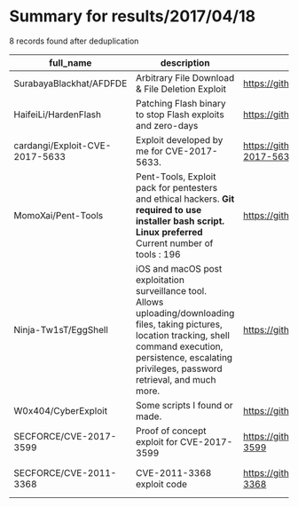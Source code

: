 
# Summary for results/2017/04/18
    
8 records found after deduplication

| full_name | description | html_url | matched_list | matched_count | pushed_at | size | stargazers_count | language | forks_count | vul_ids |
|--------------------------------|----------------------------------------------------------------------------------------------------------------------------------------------------------------------------------------------------------------------------|---------------------------------------------------|----------------------|-----------------|---------------------------|--------|--------------------|------------|---------------|-------------------|
| SurabayaBlackhat/AFDFDE | Arbitrary File Download & File Deletion Exploit | https://github.com/SurabayaBlackhat/AFDFDE | ['exploit'] | 1 | 2017-04-18 08:46:11+00:00 | 167 | 1 | | 0 | [] |
| HaifeiLi/HardenFlash | Patching Flash binary to stop Flash exploits and zero-days | https://github.com/HaifeiLi/HardenFlash | ['exploit'] | 1 | 2017-04-18 09:08:38+00:00 | 8479 | 63 | Python | 18 | [] |
| cardangi/Exploit-CVE-2017-5633 | Exploit developed by me for CVE-2017-5633. | https://github.com/cardangi/Exploit-CVE-2017-5633 | ['cve-2', 'exploit'] | 2 | 2017-04-18 02:54:35+00:00 | 3 | 1 | Python | 2 | ['CVE-2017-5633'] |
| MomoXai/Pent-Tools | Pent-Tools, Exploit pack for pentesters and ethical hackers. **Git required to use installer bash script.** **Linux preferred** Current number of tools : 196 | https://github.com/MomoXai/Pent-Tools | ['exploit'] | 1 | 2017-04-18 06:32:52+00:00 | 20 | 4 | Shell | 0 | [] |
| Ninja-Tw1sT/EggShell | iOS and macOS post exploitation surveillance tool. Allows uploading/downloading files, taking pictures, location tracking, shell command execution, persistence, escalating privileges, password retrieval, and much more. | https://github.com/Ninja-Tw1sT/EggShell | ['exploit'] | 1 | 2017-04-18 15:32:18+00:00 | 0 | 1 | | 0 | [] |
| W0x404/CyberExploit | Some scripts I found or made. | https://github.com/W0x404/CyberExploit | ['exploit'] | 1 | 2017-04-18 17:01:13+00:00 | 4 | 0 | Python | 0 | [] |
| SECFORCE/CVE-2017-3599 | Proof of concept exploit for CVE-2017-3599 | https://github.com/SECFORCE/CVE-2017-3599 | ['cve-2', 'exploit'] | 2 | 2017-04-18 17:10:18+00:00 | 1 | 20 | Python | 18 | ['CVE-2017-3599'] |
| SECFORCE/CVE-2011-3368 | CVE-2011-3368 exploit code | https://github.com/SECFORCE/CVE-2011-3368 | ['cve-2', 'exploit'] | 2 | 2017-04-18 20:36:37+00:00 | 1 | 2 | Python | 13 | ['CVE-2011-3368'] |

